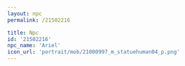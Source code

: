 ```yaml
---
layout: npc
permalink: /21502216

title: Npc
id: '21502216'
npc_name: 'Ariel'
icon_url: 'portrait/mob/21000997_m_statuehuman04_p.png'
---
```

